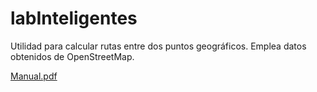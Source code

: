 # labInteligentes
Utilidad para calcular rutas entre dos puntos geográficos. Emplea datos obtenidos de OpenStreetMap.

[Manual.pdf](/Manual.pdf)
